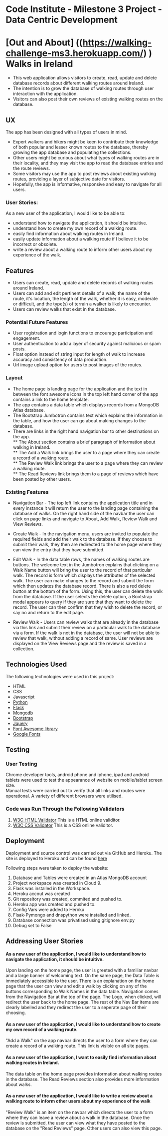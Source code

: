 # Code Institute - Milestone 3 Project - Data Centric Development

# [Out and About] ((https://walking-challenge-ms3.herokuapp.com/) ) Walks in Ireland

* This web application allows visitors to create, read, update and delete database records about different walking routes around Ireland. 
* The intention is to grow the database of walking routes through user interaction with the application.  
* Visitors can also post their own reviews of existing walking routes on the database.

## UX

The app has been designed with all types of users in mind.  
* Expert walkers and hikers might be keen to contribute their knowledge of both popular and lesser known routes to the database, thereby growing the app database and populating the collections.  
* Other users might be curious about what types of walking routes are in their locality, and they may visit the app to read the database entries and the route reviews.  
* Some visitors may use the app to post reviews about existing walking routes, providing a layer of subjective date for visitors.  
* Hopefully, the app is informative, responsive and easy to navigate for all users.  

### User Stories:
As a new user of the application, I would like to be able to:
* understand how to navigate the application, it should be intuitive.
* understand how to create my own record of a walking route.
* easily find information about walking routes in Ireland.
* easily update information about a walking route if I believe it to be incorrect or obsolete.
* write a review about a walking route to inform other users about my experience of the walk.

## Features
* Users can create, read, update and delete records of walking routes around Ireland.  
* Users can add and edit pertinent details of a walk; the name of the route, it's location, the length of the walk, whether it is easy, moderate or difficult, and the type(s) of terrain a walker is likely to encounter.
* Users can review walks that exist in the database.

### Potential Future Features
* User registration and login functions to encourage participation and engagement.
* User authentication to add a layer of security against malicious or spam posts.
* Float option instead of string input for length of walk to increase accuracy and consistency of data production.
* Url image upload option for users to post images of the routes.

### Layout

* The home page is landing page for the application and the text in between the font awesome icons in the top left hand corner of the app contains a link to the home template. 
* The app contains a data table which displays records from a MongoDB Atlas database. 
* The Bootstrap Jumbotron contains text which explains the information in the table, and how the user can go about making changes to the database.
* There are links in the right hand navigation bar to other destinations on the app.  
** The About section contains a brief paragraph of information about walking in Ireland.  
** The Add a Walk link brings the user to a page where they can create a record of a walking route.  
** The Review Walk link brings the user to a page where they can review a walking route.  
** The Read Reviews link brings them to a page of reviews which have been posted by other users. 

### Existing Features
* Navigation Bar - The top left link contains the application title and in every instance it will return the user to the landing page containing the database of walks. On the right hand side of the navbar the user can click on page links and navigate to About, Add Walk, Review Walk and View Reviews. 

* Create Walk - In the navigation menu, users are invited to populate the required fields and add their walk to the database. If they choose to submit their walk, they then are redirected to the home page where they can view the entry that they have submitted.

* Edit Walk - In the data table rows, the names of walking routes are buttons.  The welcome text in the Jumbotron explains that clicking on a Walk Name button will bring the user to the record of that particular walk.  The record is form which displays the attributes of the selected walk. The user can make changes to the record and submit the form which then updates the database record. There is also a red delete button at the bottom of the form.  Using this, the user can delete the walk from the database.  If the user selects the delete option, a Bootstrap modal appears to query if they are sure that they want to delete the record.  The user can then confirm that they wish to delete the record, or say no and return to the edit page.

* Review Walk - Users can review walks that are already in the database via this link and submit their review on a particular walk to the database via a form.  If the walk is not in the database, the user will not be able to review that walk, without adding a record of same. User reviews are displayed on the View Reviews page and the review is saved in a collection.

## Technologies Used

The following technologies were used in this project:
* HTML
* CSS
* Javascript
 * [Python](https://www.python.org/)
 * [Flask](http://flask.pocoo.org/)
 * [Mongodb](https://www.mongodb.com/)
 * [Bootstrap](https://getbootstrap.com/)
 * [Jquery](https://code.jquery.com/jquery-3.2.1.js)
 * [Font Awesome library](https://fontawesome.com/)
 * [Google Fonts](https://fonts.google.com/)

## Testing

### User Testing

Chrome developer tools, android phone and iphone, ipad and android tablets were used to test the appearance of website on mobile/tablet screen size.  
Manual tests were carried out to verify that all links and routes were operational.  A variety of different browsers were utilised.

### Code was Run Through the Following Validators

1. [W3C HTML Validator](https://validator.w3.org/) This is a HTML online validitor.
2. [W3C CSS Validator](https://jigsaw.w3.org/css-validator/) This is a CSS online validitor.


## Deployment

Deployment and source control was carried out via GitHub and Heroku. The site is deployed to Heroku and can be found [here](https://walking-challenge-ms3.herokuapp.com/)

Following steps were taken to deploy the website:
1. Database and Tables were created in an Atlas MongoDB account
2. Project workspace was created in Cloud 9.
3. Flask was installed in the Workspace.
4. Heroku accout was created
5. Git repository was created, commited and pushed to. 
6. Heroku app was created and pushed to.
7. Config Vars were added to Heroku
8. Flsak-Pymongo and dnspython were installed and linked.
9. Database connection was privatised using gitignore env.py
10. Debug set to False


## Addressing User Stories

#### As a new user of the application, I would like to understand how to navigate the application, it should be intuitive.

Upon landing on the home page, the user is greeted with a familiar navbar and a large banner of welcoming text.  On the same page, the Data Table is immediately accessible to the user.  There is an explanation on the home page that the user can view and edit a walk by clicking on any of the buttons corresponding to Walk Names in the data table.  Navigation comes from the Navigation Bar at the top of the page. The Logo, when clicked, will redirect the user back to the home page. The rest of the Nav Bar items are clearly labelled and they redirect the user to a seperate page of their choosing.

#### As a new user of the application, I would like to understand how to create my own record of a walking route.

"Add a Walk" on the app navbar directs the user to a form where they can create a record of a walking route.  This link is visible on all site pages.


#### As a new user of the application, I want to easily find information about walking routes in Ireland.

The data table on the home page provides information about walking routes in the database.  The Read Reviews section also provides more information about walks.

#### As a new user of the application, I would like to write a review about a walking route to inform other users about my experience of the walk

"Review Walk" is an item on the navbar which directs the user to a form where they can leave a review about a walk in the database. Once the review is submitted, the user can view what they have posted to the database on the "Read Reviews" page. Other users can also view this page.

